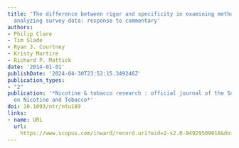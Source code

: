 ```yaml
---
title: 'The difference between rigor and specificity in examining methodologies for
  analyzing survey data: response to commentary'
authors:
- Philip Clare
- Tim Slade
- Ryan J. Courtney
- Kristy Martire
- Richard P. Mattick
date: '2014-01-01'
publishDate: '2024-04-30T23:52:15.349246Z'
publication_types:
- "2"
publication: '*Nicotine & tobacco research : official journal of the Society for Research
  on Nicotine and Tobacco*'
doi: 10.1093/ntr/ntu189
links:
- name: URL
  url: 
    https://www.scopus.com/inward/record.uri?eid=2-s2.0-84929509018&doi=10.1093%2fntr%2fntu189&partnerID=40&md5=4d065ba6b82a81df64866fd7eb8331b6
---
```

